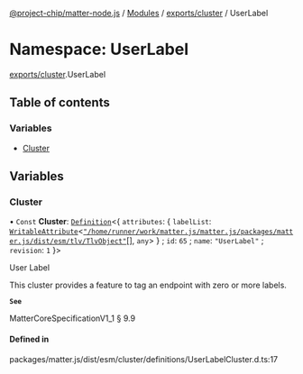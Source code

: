 [@project-chip/matter-node.js](../README.md) / [Modules](../modules.md) / [exports/cluster](exports_cluster.md) / UserLabel

# Namespace: UserLabel

[exports/cluster](exports_cluster.md).UserLabel

## Table of contents

### Variables

- [Cluster](exports_cluster.UserLabel.md#cluster)

## Variables

### Cluster

• `Const` **Cluster**: [`Definition`](exports_cluster.ClusterFactory.md#definition)\<\{ `attributes`: \{ `labelList`: [`WritableAttribute`](../interfaces/exports_cluster.WritableAttribute.md)\<[`"/home/runner/work/matter.js/matter.js/packages/matter.js/dist/esm/tlv/TlvObject"`](exports_session._internal_.__home_runner_work_matter_js_matter_js_packages_matter_js_dist_esm_tlv_TlvObject_.md)[], `any`\>  } ; `id`: ``65`` ; `name`: ``"UserLabel"`` ; `revision`: ``1``  }\>

User Label

This cluster provides a feature to tag an endpoint with zero or more labels.

**`See`**

MatterCoreSpecificationV1_1 § 9.9

#### Defined in

packages/matter.js/dist/esm/cluster/definitions/UserLabelCluster.d.ts:17
